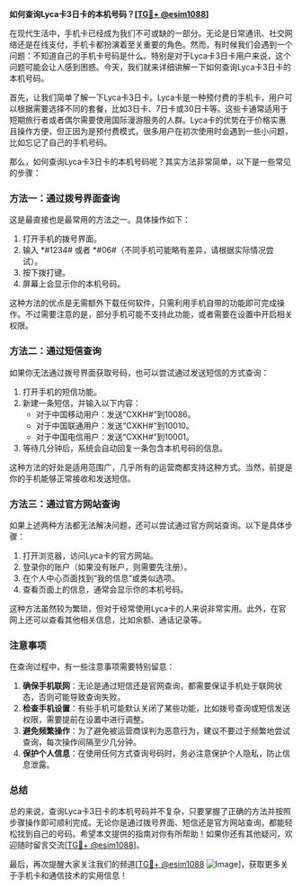**如何查询Lyca卡3日卡的本机号码？[[TG💪+ @esim1088](https://t.me/s/esim1088)]**

在现代生活中，手机卡已经成为我们不可或缺的一部分。无论是日常通讯、社交网络还是在线支付，手机卡都扮演着至关重要的角色。然而，有时候我们会遇到一个问题：不知道自己的手机卡号码是什么。特别是对于Lyca卡3日卡用户来说，这个问题可能会让人感到困惑。今天，我们就来详细讲解一下如何查询Lyca卡3日卡的本机号码。

首先，让我们简单了解一下Lyca卡3日卡。Lyca卡是一种预付费的手机卡，用户可以根据需要选择不同的套餐，比如3日卡、7日卡或30日卡等。这些卡通常适用于短期旅行者或者偶尔需要使用国际漫游服务的人群。Lyca卡的优势在于价格实惠且操作方便，但正因为是预付费模式，很多用户在初次使用时会遇到一些小问题，比如忘记了自己的手机号码。

那么，如何查询Lyca卡3日卡的本机号码呢？其实方法非常简单，以下是一些常见的步骤：

### 方法一：通过拨号界面查询

这是最直接也是最常用的方法之一。具体操作如下：

1. 打开手机的拨号界面。
2. 输入 *#1234# 或者 *#06#（不同手机可能略有差异，请根据实际情况尝试）。
3. 按下拨打键。
4. 屏幕上会显示你的本机号码。

这种方法的优点是无需额外下载任何软件，只需利用手机自带的功能即可完成操作。不过需要注意的是，部分手机可能不支持此功能，或者需要在设置中开启相关权限。

### 方法二：通过短信查询

如果你无法通过拨号界面获取号码，也可以尝试通过发送短信的方式查询：

1. 打开手机的短信功能。
2. 新建一条短信，并输入以下内容：
   - 对于中国移动用户：发送“CXKH#”到10086。
   - 对于中国联通用户：发送“CXKH#”到10010。
   - 对于中国电信用户：发送“CXKH#”到10001。
3. 等待几分钟后，系统会自动回复一条包含本机号码的信息。

这种方法的好处是适用范围广，几乎所有的运营商都支持这种方式。当然，前提是你的手机能够正常接收和发送短信。

### 方法三：通过官方网站查询

如果上述两种方法都无法解决问题，还可以尝试通过官方网站查询。以下是具体步骤：

1. 打开浏览器，访问Lyca卡的官方网站。
2. 登录你的账户（如果没有账户，则需要先注册）。
3. 在个人中心页面找到“我的信息”或类似选项。
4. 查看页面上的信息，通常会显示你的本机号码。

这种方法虽然较为繁琐，但对于经常使用Lyca卡的人来说非常实用。此外，在官网上还可以查看其他相关信息，比如余额、通话记录等。

### 注意事项

在查询过程中，有一些注意事项需要特别留意：

1. **确保手机联网**：无论是通过短信还是官网查询，都需要保证手机处于联网状态，否则可能导致查询失败。
2. **检查手机设置**：有些手机可能默认关闭了某些功能，比如拨号查询或短信发送权限，需要提前在设置中进行调整。
3. **避免频繁操作**：为了避免被运营商误判为恶意行为，建议不要过于频繁地尝试查询，每次操作间隔至少几分钟。
4. **保护个人信息**：在使用任何方式查询号码时，务必注意保护个人隐私，防止信息泄露。

### 总结

总的来说，查询Lyca卡3日卡的本机号码并不复杂，只要掌握了正确的方法并按照步骤操作即可顺利完成。无论你是通过拨号界面、短信还是官方网站查询，都能轻松找到自己的号码。希望本文提供的指南对你有所帮助！如果你还有其他疑问，欢迎随时留言交流[[TG💪+ @esim1088](https://t.me/s/esim1088)]。

最后，再次提醒大家关注我们的频道[[TG💪+ @esim1088](https://t.me/s/esim1088) ![Image](https://i.postimg.cc/4NQfJmqS/Snipaste-2025-05-13-00-14-12.png)]，获取更多关于手机卡和通信技术的实用信息！